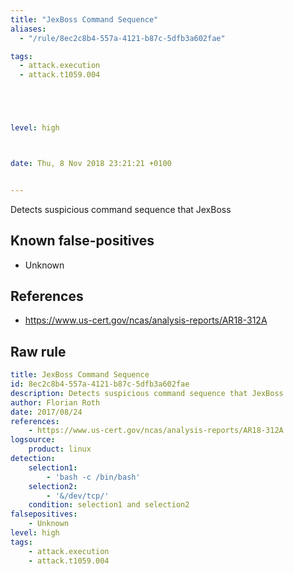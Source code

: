 ```yaml
---
title: "JexBoss Command Sequence"
aliases:
  - "/rule/8ec2c8b4-557a-4121-b87c-5dfb3a602fae"

tags:
  - attack.execution
  - attack.t1059.004





level: high



date: Thu, 8 Nov 2018 23:21:21 +0100


---
```


Detects suspicious command sequence that JexBoss

<!--more-->


## Known false-positives

* Unknown



## References

* https://www.us-cert.gov/ncas/analysis-reports/AR18-312A


## Raw rule
```yaml
title: JexBoss Command Sequence
id: 8ec2c8b4-557a-4121-b87c-5dfb3a602fae
description: Detects suspicious command sequence that JexBoss
author: Florian Roth
date: 2017/08/24
references:
    - https://www.us-cert.gov/ncas/analysis-reports/AR18-312A
logsource:
    product: linux
detection:
    selection1:
        - 'bash -c /bin/bash'
    selection2:
        - '&/dev/tcp/'
    condition: selection1 and selection2
falsepositives:
    - Unknown
level: high
tags:
    - attack.execution
    - attack.t1059.004
```
